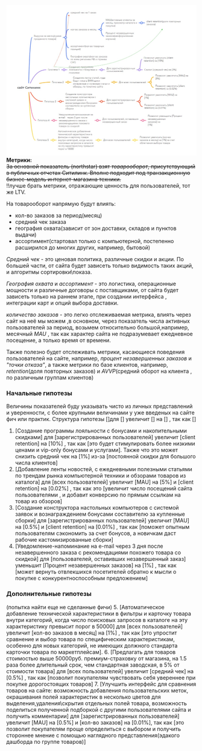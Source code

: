 ![main](Citilink%20basic%20hypothesis.jpg "Citilink")
**Метрики:**  
~~За основной показатель (northstar) взят *товарооборот*, присутствующий в публичных отчетах Ситилинк. Вполне подходит под транзакционную бизнес-модель интернет-магазина техники.~~  
!!лучше брать метрики, отражающие ценность для пользователей, тот же LTV. 


На товарооборот напрямую будут влиять:
- кол-во заказов за период(месяц)
- средний чек заказа
- география охвата(зависит от зон доставки, складов и пунктов выдачи)
- ассортимент(стартовал только с компьютерной, постепенно расширился до многих других, например, бытовой)

*Средний чек* - это ценовая политика, различные скидки и акции. По большей части, от сайта будет зависеть только видимость таких акций, и алгоритмы сортировки\показа.  

*География охвата* и *ассортимент* - это логистика, операционные мощности и различные договоры с поставщиками, от сайта будет зависеть только на раннем этапе, при создании интерфейса , интеграции карт и опций выбора доставки.  

*количество заказов* - это легко отслеживаемая метрика, влиять через сайт на неё мы можем ,в основном, через
показатель числа активных пользователей за период, возьмем относительно большой,например, месячный *MAU* , так как  характер сайта не подразумевает ежедневное посещение, а только время от времени.  

Также полезно будет отслеживать метрики, касающиеся поведения пользователей на сайте, например, 
*процент незавершенных заказов* и *"точки отказа"*,
а также метрики по базе клиентов, например, *retention*(доля повторных заказов) и *AVVP*(средний оборот на клиента , по различным группам клиентов)

### Начальные гипотезы
Величины показателей буду указывать чисто из личных представлений и уверенности, с более крупными величинами у уже введеных на сайте фич или практик.
Структура гипотезы []для [] увеличит [] на [] , так как []
1. [Создание программы
лояльности с бонусами и накопительными
скидками] для [зарегистрированных
пользователей] увеличит [client
retention] на [10%] , так как [это будет стимулировать более низкими ценами и vip-only бонусами и услугами]. Также что это может снизить средний чек на [1%] из-за [постоянной скидки для большого числа клиентов]
2. [Добавление ленты новостей, с ежедневными полезными статьями по трендам рынка компьютерной техники и обзорами товаров из каталога] для [всех пользователей] увеличит [MAU] на [5%] и [client
retention] на [0.02%] , так как это [увеличит число посещений сайта пользователями , и добавит конверсию по прямым ссылкам на товар из обзоров]
3. [Создание конструктора
настольных компьютеров с
системой заявок и
вознаграждением бонусами
составителю за купленные
сборки] для [зарегистрированных
пользователей] увеличит [MAU] на [0.5%] и [client
retention] на [0.01%] , так как [поможет опытным пользователям сэкономить за счет бонусов, а новичкам даст рабочие кастомизированные сборки]
4. [Уведомление-напоминание на
e-mail через 3 дня после
незавершенного заказа с
рекомендациями похожего
товара со скидкой] для [пользователей, оставивших
незавершенный заказ] уменьшит [Процент
незавершенных заказов] на [1%] , так как [может вернуть отвлекшихся посетителей обратно к мысли о покупке  с конкурентноспособным предложением]
### Дополнительные гипотезы
(попытка найти еще не сделанные фичи)
5. [Автоматическое добавление
технической характеристики в
фильтры и карточку товара
внутри категорий, когда число
поисковых запросов в каталоге
на эту характеристику превысит
порог в 50000] для [всех пользователей] увеличит [кол-во заказов в месяц] на [1%] , так как [это упростит сравнение и выбор товара по специфическим характеристикам, особенно для новых категорий, не имеющих должного стандарта карточки товара по маркетплейсам]. 
6. [Предлагать для товаров стоимостью выше 50000руб. премиум-страховку от магазина, на 1.5 раза более  длительный срок, чем стандартная заводская, в 5% от стоимости товара] для [всех пользователей] увеличит [средний чек] на [0.5%] , так как [позволит покупателям чувствовать себя увереннее при покупке дорогостоящих товаров]
7. [Улучшить интерфейс для сравнения товаров на сайте: возможность добавления пользовательских меток,  окрашивания полей характеристик в несколько цветов для выделения,удаления\скрытия отдельных полей товара, возможность поделиться полученной подборкой с другими пользователями сайта и получить комментарии] для [зарегистрированных пользователей] увеличит [MAU] на [0.5%] и [кол-во заказов] на [0.01%], так как [это позволит покупателям проще определиться с выбором и получить стороннее мнение с помощью наглядного представления(эдакого дашборда по группе товаров)]